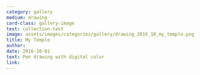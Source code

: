 ```yaml
---
category: gallery
medium: drawing
card-class: gallery-image
text: collection-test
image: assets/images/categories/gallery/drawing_2016_10_my_temple.png
title: My Temple
author:
date: 2016-10-01
text: Pen drawing with digital color
link:
---
```


